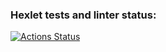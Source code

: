 ### Hexlet tests and linter status:
[![Actions Status](https://github.com/AntonyDn/qa-engineer-project-85/actions/workflows/hexlet-check.yml/badge.svg)](https://github.com/AntonyDn/qa-engineer-project-85/actions)